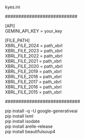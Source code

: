 kyes.ini

###########################

[API]  
GEMINI_API_KEY = your_key

[FILE_PATH]  
XBRL_FILE_2024 = path_xbrl  
XBRL_FILE_2023 = path_xbrl  
XBRL_FILE_2022 = path_xbrl  
XBRL_FILE_2021 = path_xbrl  
XBRL_FILE_2020 = path_xbrl  
XBRL_FILE_2019 = path_xbrl  
XBRL_FILE_2018 = path_xbrl  
XBRL_FILE_2017 = path_xbrl  
XBRL_FILE_2016 = path_xbrl  
XBRL_FILE_2015 = path_xbrl  

############################


pip install -q -U google-generativeai  
pip install lxml  
pip install isodate  
pip install arelle-release  
pip install beautifulsoup4  
